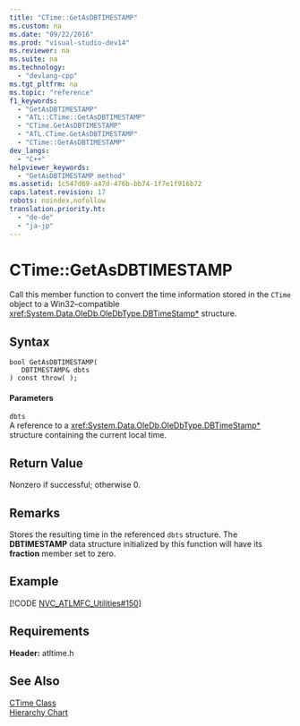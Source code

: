 ```yaml
---
title: "CTime::GetAsDBTIMESTAMP"
ms.custom: na
ms.date: "09/22/2016"
ms.prod: "visual-studio-dev14"
ms.reviewer: na
ms.suite: na
ms.technology: 
  - "devlang-cpp"
ms.tgt_pltfrm: na
ms.topic: "reference"
f1_keywords: 
  - "GetAsDBTIMESTAMP"
  - "ATL::CTime::GetAsDBTIMESTAMP"
  - "CTime.GetAsDBTIMESTAMP"
  - "ATL.CTime.GetAsDBTIMESTAMP"
  - "CTime::GetAsDBTIMESTAMP"
dev_langs: 
  - "C++"
helpviewer_keywords: 
  - "GetAsDBTIMESTAMP method"
ms.assetid: 1c547d69-a47d-476b-bb74-1f7e1f916b72
caps.latest.revision: 17
robots: noindex,nofollow
translation.priority.ht: 
  - "de-de"
  - "ja-jp"
---
```

# CTime::GetAsDBTIMESTAMP
Call this member function to convert the time information stored in the `CTime` object to a Win32–compatible <xref:System.Data.OleDb.OleDbType.DBTimeStamp*> structure.  
  
## Syntax  
  
```  
bool GetAsDBTIMESTAMP(  
   DBTIMESTAMP& dbts  
) const throw( );  
```  
  
#### Parameters  
 `dbts`  
 A reference to a <xref:System.Data.OleDb.OleDbType.DBTimeStamp*> structure containing the current local time.  
  
## Return Value  
 Nonzero if successful; otherwise 0.  
  
## Remarks  
 Stores the resulting time in the referenced `dbts` structure. The **DBTIMESTAMP** data structure initialized by this function will have its **fraction** member set to zero.  
  
## Example  
 [!CODE [NVC_ATLMFC_Utilities#150](NVC_ATLMFC_Utilities#150)]  
  
## Requirements  
 **Header:** atltime.h  
  
## See Also  
 [CTime Class](../vs140/ctime-class.md)   
 [Hierarchy Chart](../vs140/hierarchy-chart.md)